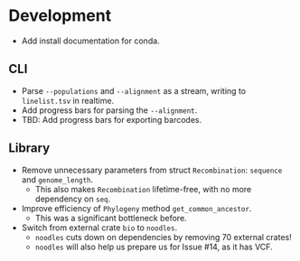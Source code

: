 # Development

- Add install documentation for conda.

## CLI

- Parse `--populations` and `--alignment` as a stream, writing to `linelist.tsv` in realtime.
- Add progress bars for parsing the `--alignment`.
- TBD: Add progress bars for exporting barcodes.

## Library

- Remove unnecessary parameters from struct `Recombination`: `sequence` and `genome_length`.
  - This also makes `Recombination` lifetime-free, with no more dependency on `seq`.
- Improve efficiency of `Phylogeny` method `get_common_ancestor`.
  - This was a significant bottleneck before.
- Switch from external crate `bio` to `noodles`.
  - `noodles` cuts down on dependencies by removing 70 external crates!
  - `noodles` will also help us prepare us for Issue #14, as it has VCF.
